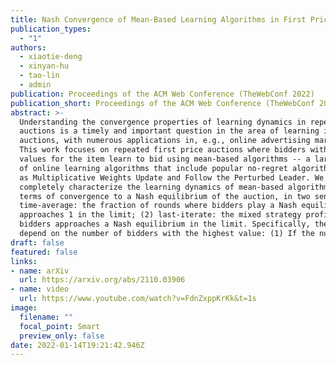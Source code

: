 ```yaml
---
title: Nash Convergence of Mean-Based Learning Algorithms in First Price Auctions
publication_types:
  - "1"
authors:
  - xiaotie-deng
  - xinyan-hu
  - tao-lin
  - admin
publication: Proceedings of the ACM Web Conference (TheWebConf 2022)
publication_short: Proceedings of the ACM Web Conference (TheWebConf 2022)
abstract: >-
  Understanding the convergence properties of learning dynamics in repeated
  auctions is a timely and important question in the area of learning in
  auctions, with numerous applications in, e.g., online advertising markets.
  This work focuses on repeated first price auctions where bidders with fixed
  values for the item learn to bid using mean-based algorithms -- a large class
  of online learning algorithms that include popular no-regret algorithms such
  as Multiplicative Weights Update and Follow the Perturbed Leader. We
  completely characterize the learning dynamics of mean-based algorithms, in
  terms of convergence to a Nash equilibrium of the auction, in two senses: (1)
  time-average: the fraction of rounds where bidders play a Nash equilibrium
  approaches 1 in the limit; (2) last-iterate: the mixed strategy profile of
  bidders approaches a Nash equilibrium in the limit. Specifically, the results
  depend on the number of bidders with the highest value: (1) If the number is at least three, the bidding dynamics almost surely converges to a Nash equilibrium of the auction, both in time-average and in last-iterate. (2) If the number is two, the bidding dynamics almost surely converges to a Nash equilibrium in time-average but not necessarily in last-iterate. (3) If the number is one, the bidding dynamics may not converge to a Nash equilibrium in time-average nor in last-iterate. Our discovery opens up new possibilities in the study of convergence dynamics of learning algorithms.
draft: false
featured: false
links:
- name: arXiv
  url: https://arxiv.org/abs/2110.03906
- name: video
  url: https://www.youtube.com/watch?v=FdnZxppKrKk&t=1s
image:
  filename: ""
  focal_point: Smart
  preview_only: false
date: 2022-01-14T19:21:42.946Z
---
```

